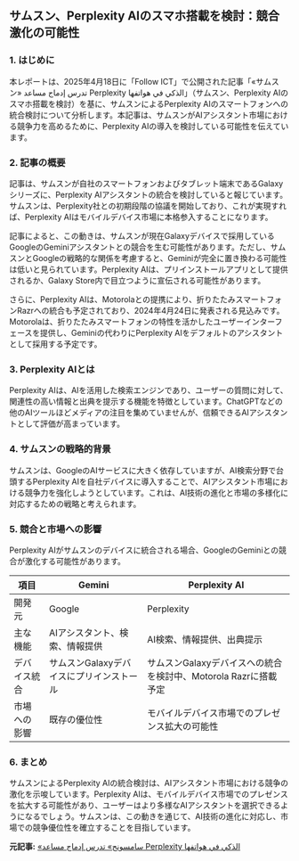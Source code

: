## サムスン、Perplexity AIのスマホ搭載を検討：競合激化の可能性

### 1. はじめに

本レポートは、2025年4月18日に「Follow ICT」で公開された記事「«サムスン» تدرس إدماج مساعد Perplexity الذكي في هواتفها」（サムスン、Perplexity AIのスマホ搭載を検討）を基に、サムスンによるPerplexity AIのスマートフォンへの統合検討について分析します。本記事は、サムスンがAIアシスタント市場における競争力を高めるために、Perplexity AIの導入を検討している可能性を伝えています。

### 2. 記事の概要

記事は、サムスンが自社のスマートフォンおよびタブレット端末であるGalaxyシリーズに、Perplexity AIアシスタントの統合を検討していると報じています。サムスンは、Perplexity社との初期段階の協議を開始しており、これが実現すれば、Perplexity AIはモバイルデバイス市場に本格参入することになります。

記事によると、この動きは、サムスンが現在Galaxyデバイスで採用しているGoogleのGeminiアシスタントとの競合を生む可能性があります。ただし、サムスンとGoogleの戦略的な関係を考慮すると、Geminiが完全に置き換わる可能性は低いと見られています。Perplexity AIは、プリインストールアプリとして提供されるか、Galaxy Store内で目立つように宣伝される可能性があります。

さらに、Perplexity AIは、Motorolaとの提携により、折りたたみスマートフォンRazrへの統合も予定されており、2024年4月24日に発表される見込みです。Motorolaは、折りたたみスマートフォンの特性を活かしたユーザーインターフェースを提供し、Geminiの代わりにPerplexity AIをデフォルトのアシスタントとして採用する予定です。

### 3. Perplexity AIとは

Perplexity AIは、AIを活用した検索エンジンであり、ユーザーの質問に対して、関連性の高い情報と出典を提示する機能を特徴としています。ChatGPTなどの他のAIツールほどメディアの注目を集めていませんが、信頼できるAIアシスタントとして評価が高まっています。

### 4. サムスンの戦略的背景

サムスンは、GoogleのAIサービスに大きく依存していますが、AI検索分野で台頭するPerplexity AIを自社デバイスに導入することで、AIアシスタント市場における競争力を強化しようとしています。これは、AI技術の進化と市場の多様化に対応するための戦略と考えられます。

### 5. 競合と市場への影響

Perplexity AIがサムスンのデバイスに統合される場合、GoogleのGeminiとの競合が激化する可能性があります。

| 項目 | Gemini | Perplexity AI |
| ------------- | ------------------------------------ | ---------------------------------------- |
| 開発元 | Google | Perplexity |
| 主な機能 | AIアシスタント、検索、情報提供 | AI検索、情報提供、出典提示 |
| デバイス統合 | サムスンGalaxyデバイスにプリインストール | サムスンGalaxyデバイスへの統合を検討中、Motorola Razrに搭載予定 |
| 市場への影響 | 既存の優位性 | モバイルデバイス市場でのプレゼンス拡大の可能性 |

### 6. まとめ

サムスンによるPerplexity AIの統合検討は、AIアシスタント市場における競争の激化を示唆しています。Perplexity AIは、モバイルデバイス市場でのプレゼンスを拡大する可能性があり、ユーザーはより多様なAIアシスタントを選択できるようになるでしょう。サムスンは、この動きを通じて、AI技術の進化に対応し、市場での競争優位性を確立することを目指しています。


**元記事:** [«سامسونج» تدرس إدماج مساعد Perplexity الذكي في هواتفها](https://followict.news/سامسونج-تدرس-إدماج-مساعد-perplexity-الذكي-في/)